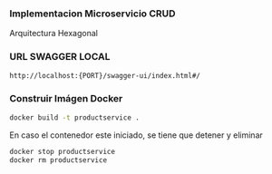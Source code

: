 ### Implementacion Microservicio CRUD

Arquitectura Hexagonal


### URL SWAGGER LOCAL
```bash
http://localhost:{PORT}/swagger-ui/index.html#/
```

### Construir Imágen Docker
```bash
docker build -t productservice .
```

En caso el contenedor este iniciado, se tiene que detener y eliminar

```bash
docker stop productservice
docker rm productservice
```